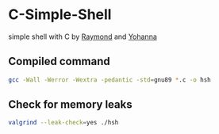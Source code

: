 # C-Simple-Shell
simple shell with C by [Raymond](https://github.com/Raymondamem) and [Yohanna](https://github.com/yohanna02)

## Compiled command
```bash
gcc -Wall -Werror -Wextra -pedantic -std=gnu89 *.c -o hsh
```

## Check for memory leaks
```bash
valgrind --leak-check=yes ./hsh
```
